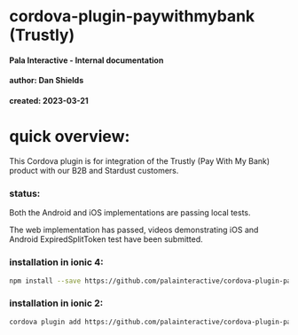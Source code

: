 # cordova-plugin-paywithmybank (Trustly)
#### Pala Interactive - Internal documentation
#### author: Dan Shields
#### created: 2023-03-21

# quick overview:

This Cordova plugin is for integration of the Trustly (Pay With My Bank) product with our B2B and Stardust customers.

### status:

Both the Android and iOS implementations are passing local tests.

The web implementation has passed, videos demonstrating iOS and Android ExpiredSplitToken test have been submitted.

### installation in ionic 4:

```bash
npm install --save https://github.com/palainteractive/cordova-plugin-paywithmybank
```

### installation in ionic 2:

```bash
cordova plugin add https://github.com/palainteractive/cordova-plugin-paywithmybank
```
